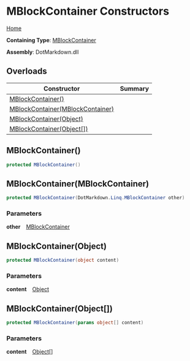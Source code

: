 # MBlockContainer Constructors

[Home](../../../../README.md)

**Containing Type**: [MBlockContainer](../README.md)

**Assembly**: DotMarkdown\.dll

## Overloads

| Constructor | Summary |
| ----------- | ------- |
| [MBlockContainer()](#DotMarkdown_Linq_MBlockContainer__ctor) | |
| [MBlockContainer(MBlockContainer)](#DotMarkdown_Linq_MBlockContainer__ctor_DotMarkdown_Linq_MBlockContainer_) | |
| [MBlockContainer(Object)](#DotMarkdown_Linq_MBlockContainer__ctor_System_Object_) | |
| [MBlockContainer(Object\[\])](#DotMarkdown_Linq_MBlockContainer__ctor_System_Object___) | |

## MBlockContainer\(\) <a id="DotMarkdown_Linq_MBlockContainer__ctor"></a>

```csharp
protected MBlockContainer()
```

## MBlockContainer\(MBlockContainer\) <a id="DotMarkdown_Linq_MBlockContainer__ctor_DotMarkdown_Linq_MBlockContainer_"></a>

```csharp
protected MBlockContainer(DotMarkdown.Linq.MBlockContainer other)
```

### Parameters

**other** &ensp; [MBlockContainer](../README.md)

## MBlockContainer\(Object\) <a id="DotMarkdown_Linq_MBlockContainer__ctor_System_Object_"></a>

```csharp
protected MBlockContainer(object content)
```

### Parameters

**content** &ensp; [Object](https://docs.microsoft.com/en-us/dotnet/api/system.object)

## MBlockContainer\(Object\[\]\) <a id="DotMarkdown_Linq_MBlockContainer__ctor_System_Object___"></a>

```csharp
protected MBlockContainer(params object[] content)
```

### Parameters

**content** &ensp; [Object](https://docs.microsoft.com/en-us/dotnet/api/system.object)\[\]